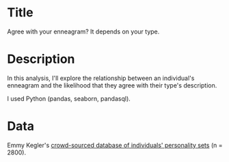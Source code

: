 # Title 

Agree with your enneagram? It depends on your type. 

# Description

In this analysis, I'll explore the relationship between an individual's enneagram and the likelihood that they agree with their type's description.

I used Python (pandas, seaborn, pandasql).

# Data

Emmy Kegler's [crowd-sourced database of individuals' personality sets](https://docs.google.com/forms/d/e/1FAIpQLScyC83C8slwxbbryc4bGHoM3SVGeDg6-o0Yos3FMF7zN5nquw/viewform) (n = 2800).


